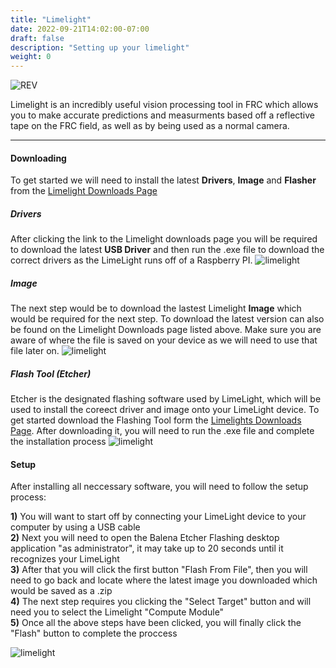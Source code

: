 ```yaml
---
title: "Limelight"
date: 2022-09-21T14:02:00-07:00
draft: false
description: "Setting up your limelight"
weight: 0
---
```


![REV](/gifs/robotconfig/limelight.jpg?width=200px&height=200px)

Limelight is an incredibly useful vision processing tool in FRC which allows you to make accurate predictions and measurments based off a reflective tape on the FRC field, as well as by being used as a normal camera.

---

#### Downloading
To get started we will need to install the latest **Drivers**, **Image** and **Flasher** from the [Limelight Downloads Page](https://limelightvision.io/pages/downloads)

##### Drivers 
After clicking the link to the Limelight downloads page you will be required to download the latest **USB Driver** and then run the .exe file to download the correct drivers as the LimeLight runs off of a Raspberry PI.
![limelight](/gifs/robotconfig/limelightDriver.jpg?classes=border,shadow)

##### Image
The next step would be to download the lastest Limelight **Image** which would be required for the next step. To download the latest version can also be found on the Limelight Downloads page listed above. Make sure you are aware of where the file is saved on your device as we will need to use that file later on.
![limelight](/gifs/robotconfig/limelightImages.jpg?classes=border,shadow)

##### Flash Tool (Etcher)
Etcher is the designated flashing software used by LimeLight, which will be used to install the coreect driver and image onto your LimeLight device. To get started download the Flashing Tool form the [Limelights Downloads Page](https://limelightvision.io/pages/downloads). After downloading it, you will need to run the .exe file and complete the installation process
![limelight](/gifs/robotconfig/limelightFlasher.jpg?classes=border,shadow)

#### Setup
After installing all neccessary software, you will need to follow the setup process:   

**1)** You will want to start off by connecting your LimeLight device to your computer by using a USB cable  
**2)** Next you will need to open the Balena Etcher Flashing desktop application "as administrator", it may take up to 20 seconds until it recognizes your LimeLight  
**3)** After that you will click the first button "Flash From File", then you will need to go back and locate where the latest image you downloaded which would be saved as a .zip   
**4)** The next step requires you clicking the "Select Target" button and will need you to select the Limelight "Compute Module"  
**5)** Once all the above steps have been clicked, you will finally click the "Flash" button to complete the proccess  

![limelight](/gifs/robotconfig/limelightBalena.jpg?classes=border,shadow)